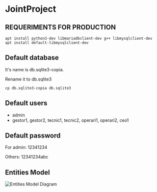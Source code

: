 # JointProject

## REQUERIMENTS FOR PRODUCTION
    apt install python3-dev libmariadbclient-dev g++ libmysqlclient-dev
    apt install default-libmysqlclient-dev

## Default database
It's name is db.sqlite3-copia.

Rename it to db.sqlite3

    cp db.sqlite3-copia db.sqlite3

## Default users

- admin
- gestor1, gestor2, tecnic1, tecnic2, operari1, operari2, ceo1

## Default password
For admin: 12341234

Others: 12341234abc


## Entities Model

![Entities Model Diagram](http://www.plantuml.com/plantuml/png/hLDTQnGn57qslo9lVa2XBJue3ANkLaMmAhOYFfLhSZjxsKaotjoXtIx-TpDPc_dOeWWkx2Jtt9DppYIJqoZ0qhb6HGCDwXU7Xy_INyKr-HOOdBOjwUC9OXg8yPK8q_TEy4tmSa5tQUaUXJdSbFRBURjqZiRYFbYCsEgZup7AuDSz-lnGhSYYZeACGJOjpbNrLZrQW5dN73flbw49hB-kI70Fhgel4VdaHB-dUYMBfdk8iWIszvHls3JXHlrKQkTq2N6jgweV4cMhTFhrahfBZrnT29ElzHb6mzGA1P_XHGWDWjTW3BQ2DeFB5R1kcGAJRAOc7rjaaC236TuAUhlh_dR-nC5sHf947dV-q81EWZNveROOXJoKDClWanZPfF-Z0ozxzfTeF1a2_qV_hCqXk5ozIveridwTl1m8sajoE9Kz1-gDmHlCmYEZuZ0Fi1rlgnssTQgyR7fFaZim5FvDkmGNT7dNEvx5_emj4F_7n7dZggeVaifV-UFpgggXcA_ru73lZQuS-GT0k9s0Bb0KZp7EwKEdh3a3GTsG8xcoQPgnS_1qZL62TlUp8VxGhAeyfpGluHTK9o_DU8sCtk3WWLvuapt6Rra-xeACF-zYcgzbkV1RDNJUSkZQrChZhFSXI8fdibQYZCiIEDy0IOzSrIYznvEdlSZawXuSd8nEJkL3JrXUhygUp6czMCPolAoOonvNupm9tKazdgEPgaxHsyurlm00)
